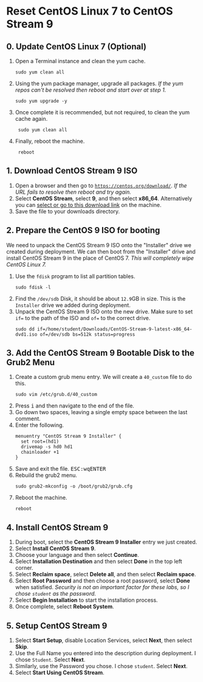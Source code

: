 # Reset CentOS Linux 7 to CentOS Stream 9

## 0. Update CentOS Linux 7 (Optional)

1. Open a Terminal instance and clean the yum cache.
    ```shell
    sudo yum clean all
    ```
2. Using the yum package manager, upgrade all packages.
   *If the yum repos can't be resolved then reboot and start over at step 1.*
   ```shell
   sudo yum upgrade -y
   ```
3. Once complete it is recommended, but not required, to clean the yum cache again.
   ```shell
    sudo yum clean all
   ```
4. Finally, reboot the machine.
   ```shell
    reboot
   ```

## 1. Download CentOS Stream 9 ISO

1. Open a browser and then go to [`https://centos.org/download/`](https://centos.org/download/).
   *If the URL fails to resolve then reboot and try again.*
2. Select **CentOS Stream**, select **9**, and then select **x86_64**.
   Alternatively you can [select or go to this download link](https://mirrors.centos.org/mirrorlist?path=/9-stream/BaseOS/x86_64/iso/CentOS-Stream-9-latest-x86_64-dvd1.iso&redirect=1&protocol=https) on the machine.
3. Save the file to your downloads directory.

## 2. Prepare the CentOS 9 ISO for booting

We need to unpack the CentOS Stream 9 ISO onto the "Installer" drive we created during deployment.
We can then boot from the "Installer" drive and install CentOS Stream 9 in the place of CentOS 7.
*This will completely wipe CentOS Linux 7.*

1. Use the `fdisk` program to list all partition tables.
   ```shell
   sudo fdisk -l
   ```
2. Find the `/dev/sdb` Disk, it should be about `12.9`GB in size.
   This is the `Installer` drive we added during deployment.
3. Unpack the CentOS Stream 9 ISO onto the new drive.
   Make sure to set `if=` to the path of the ISO and `of=` to the correct drive.
   ```shell
   sudo dd if=/home/student/Downloads/CentOS-Stream-9-latest-x86_64-dvd1.iso of=/dev/sdb bs=512k status=progress
   ```

## 3. Add the CentOS Stream 9 Bootable Disk to the Grub2 Menu

1. Create a custom grub menu entry.
   We will create a `40_custom` file to do this.
   ```shell
   sudo vim /etc/grub.d/40_custom
   ```
2. Press <kbd>i</kbd> and then navigate to the end of the file.
3. Go down two spaces, leaving a single empty space between the last comment.
4. Enter the following.
   ```text
   menuentry "CentOS Stream 9 Installer" {
     set root=(hd1)
     drivemap -s hd0 hd1
     chainloader +1
   }
   ```
5. Save and exit the file. <kbd>ESC</kbd><kbd>:</kbd><kbd>w</kbd><kbd>q</kbd><kbd>ENTER</kbd>
6. Rebuild the grub2 menu.
   ```shell
   sudo grub2-mkconfig -o /boot/grub2/grub.cfg
   ```
7. Reboot the machine.
   ```shell
   reboot
   ```

## 4. Install CentOS Stream 9

1. During boot, select the **CentOS Stream 9 Installer** entry we just created.
2. Select **Install CentOS Stream 9**.
3. Choose your language and then select **Continue**.
4. Select **Installation Destination** and then select **Done** in the top left corner.
5. Select **Reclaim space**, select **Delete all**, and then select **Reclaim space**.
6. Select **Root Password** and then choose a root password, select **Done** when satisfied.
   *Security is not an important factor for these labs, so I chose `student` as the password.*
7. Select **Begin Installation** to start the installation process.
8. Once complete, select **Reboot System**.

## 5. Setup CentOS Stream 9

1. Select **Start Setup**, disable Location Services, select **Next**, then select **Skip**.
2. Use the Full Name you entered into the description during deployment.
   I chose `Student`. Select **Next**.
3. Similarly, use the Password you chose. I chose `student`. Select **Next**.
4. Select **Start Using CentOS Stream**.
